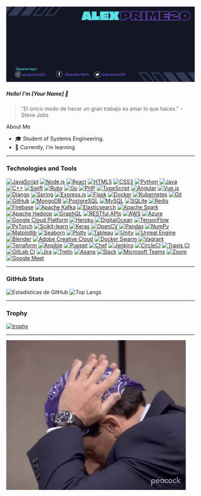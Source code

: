 ![Header](https://raw.githubusercontent.com/Alexprime20/Alexprime20/main/Alexprime20%20(4).png)

##### Hello! I'm [Your Name] 👋


> "El único modo de hacer un gran trabajo es amar lo que haces." - Steve Jobs

About Me
- 🎓 Student of Systems Engineering.
- 🌱 Currently, I'm learning

---

### Technologies and Tools
[![JavaScript](https://img.shields.io/badge/-JavaScript-black?style=plastic-square&logo=javascript&logoWidth=40&logoHeight=40)](https://www.javascript.com/)
[![Node.js](https://img.shields.io/badge/-Node.js-black?style=plastic-square&logo=node.js&logoWidth=40&logoHeight=40)](https://nodejs.org/)
[![React](https://img.shields.io/badge/-React-black?style=plastic-square&logo=react&logoWidth=40&logoHeight=40)](https://reactjs.org/)
[![HTML5](https://img.shields.io/badge/-HTML5-black?style=plastic-square&logo=html5&logoWidth=40&logoHeight=40)](https://developer.mozilla.org/en-US/docs/Web/Guide/HTML/HTML5)
[![CSS3](https://img.shields.io/badge/-CSS3-black?style=plastic-square&logo=css3&logoWidth=40&logoHeight=40)](https://developer.mozilla.org/en-US/docs/Web/CSS)
[![Python](https://img.shields.io/badge/-Python-black?style=plastic-square&logo=python&logoWidth=40&logoHeight=40)](https://www.python.org/)
[![Java](https://img.shields.io/badge/-Java-black?style=plastic-square&logo=java&logoWidth=40&logoHeight=40)](https://www.java.com/)
[![C++](https://img.shields.io/badge/-C++-black?style=plastic-square&logo=c%2B%2B&logoWidth=40&logoHeight=40)](https://www.cplusplus.com/)
[![Swift](https://img.shields.io/badge/-Swift-black?style=plastic-square&logo=swift&logoWidth=40&logoHeight=40)](https://swift.org/)
[![Ruby](https://img.shields.io/badge/-Ruby-black?style=plastic-square&logo=ruby&logoWidth=40&logoHeight=40)](https://www.ruby-lang.org/)
[![Go](https://img.shields.io/badge/-Go-black?style=plastic-square&logo=go&logoWidth=40&logoHeight=40)](https://golang.org/)
[![PHP](https://img.shields.io/badge/-PHP-black?style=plastic-square&logo=php&logoWidth=40&logoHeight=40)](https://www.php.net/)
[![TypeScript](https://img.shields.io/badge/-TypeScript-black?style=plastic-square&logo=typescript&logoWidth=40&logoHeight=40)](https://www.typescriptlang.org/)
[![Angular](https://img.shields.io/badge/-Angular-black?style=plastic-square&logo=angular&logoWidth=40&logoHeight=40)](https://angular.io/)
[![Vue.js](https://img.shields.io/badge/-Vue.js-black?style=plastic-square&logo=vue.js&logoWidth=40&logoHeight=40)](https://vuejs.org/)
[![Django](https://img.shields.io/badge/-Django-black?style=plastic-square&logo=django&logoWidth=40&logoHeight=40)](https://www.djangoproject.com/)
[![Spring](https://img.shields.io/badge/-Spring-black?style=plastic-square&logo=spring&logoWidth=40&logoHeight=40)](https://spring.io/)
[![Express.js](https://img.shields.io/badge/-Express.js-black?style=plastic-square&logo=express&logoWidth=40&logoHeight=40)](https://expressjs.com/)
[![Flask](https://img.shields.io/badge/-Flask-black?style=plastic-square&logo=flask&logoWidth=40&logoHeight=40)](https://palletsprojects.com/p/flask/)
[![Docker](https://img.shields.io/badge/-Docker-black?style=plastic-square&logo=docker&logoWidth=40&logoHeight=40)](https://www.docker.com/)
[![Kubernetes](https://img.shields.io/badge/-Kubernetes-black?style=plastic-square&logo=kubernetes&logoWidth=40&logoHeight=40)](https://kubernetes.io/)
[![Git](https://img.shields.io/badge/-Git-black?style=plastic-square&logo=git&logoWidth=40&logoHeight=40)](https://git-scm.com/)
[![GitHub](https://img.shields.io/badge/-GitHub-black?style=plastic-square&logo=github&logoWidth=40&logoHeight=40)](https://github.com/)
[![MongoDB](https://img.shields.io/badge/-MongoDB-black?style=plastic-square&logo=mongodb&logoWidth=40&logoHeight=40)](https://www.mongodb.com/)
[![PostgreSQL](https://img.shields.io/badge/-PostgreSQL-black?style=plastic-square&logo=postgresql&logoWidth=40&logoHeight=40)](https://www.postgresql.org/)
[![MySQL](https://img.shields.io/badge/-MySQL-black?style=plastic-square&logo=mysql&logoWidth=40&logoHeight=40)](https://www.mysql.com/)
[![SQLite](https://img.shields.io/badge/-SQLite-black?style=plastic-square&logo=sqlite&logoWidth=40&logoHeight=40)](https://www.sqlite.org/)
[![Redis](https://img.shields.io/badge/-Redis-black?style=plastic-square&logo=redis&logoWidth=40&logoHeight=40)](https://redis.io/)
[![Firebase](https://img.shields.io/badge/-Firebase-black?style=plastic-square&logo=firebase&logoWidth=40&logoHeight=40)](https://firebase.google.com/)
[![Apache Kafka](https://img.shields.io/badge/-Apache%20Kafka-black?style=plastic-square&logo=apache%20kafka&logoWidth=40&logoHeight=40)](https://kafka.apache.org/)
[![Elasticsearch](https://img.shields.io/badge/-Elasticsearch-black?style=plastic-square&logo=elasticsearch&logoWidth=40&logoHeight=40)](https://www.elastic.co/elasticsearch/)
[![Apache Spark](https://img.shields.io/badge/-Apache%20Spark-black?style=plastic-square&logo=apache%20spark&logoWidth=40&logoHeight=40)](https://spark.apache.org/)
[![Apache Hadoop](https://img.shields.io/badge/-Apache%20Hadoop-black?style=plastic-square&logo=apache%20hadoop&logoWidth=40&logoHeight=40)](https://hadoop.apache.org/)
[![GraphQL](https://img.shields.io/badge/-GraphQL-black?style=plastic-square&logo=graphql&logoWidth=40&logoHeight=40)](https://graphql.org/)
[![RESTful APIs](https://img.shields.io/badge/-RESTful%20APIs-black?style=plastic-square&logo=restful%20api&logoWidth=40&logoHeight=40)](https://restfulapi.net/)
[![AWS](https://img.shields.io/badge/-AWS-black?style=plastic-square&logo=amazon%20aws&logoWidth=40&logoHeight=40)](https://aws.amazon.com/)
[![Azure](https://img.shields.io/badge/-Azure-black?style=plastic-square&logo=microsoft%20azure&logoWidth=40&logoHeight=40)](https://azure.microsoft.com/)
[![Google Cloud Platform](https://img.shields.io/badge/-Google%20Cloud%20Platform-black?style=plastic-square&logo=google%20cloud&logoWidth=40&logoHeight=40)](https://cloud.google.com/)
[![Heroku](https://img.shields.io/badge/-Heroku-black?style=plastic-square&logo=heroku&logoWidth=40&logoHeight=40)](https://www.heroku.com/)
[![DigitalOcean](https://img.shields.io/badge/-DigitalOcean-black?style=plastic-square&logo=digitalocean&logoWidth=40&logoHeight=40)](https://www.digitalocean.com/)
[![TensorFlow](https://img.shields.io/badge/-TensorFlow-black?style=plastic-square&logo=tensorflow&logoWidth=40&logoHeight=40)](https://www.tensorflow.org/)
[![PyTorch](https://img.shields.io/badge/-PyTorch-black?style=plastic-square&logo=pytorch&logoWidth=40&logoHeight=40)](https://pytorch.org/)
[![Scikit-learn](https://img.shields.io/badge/-Scikit--learn-black?style=plastic-square&logo=scikit-learn&logoWidth=40&logoHeight=40)](https://scikit-learn.org/)
[![Keras](https://img.shields.io/badge/-Keras-black?style=plastic-square&logo=keras&logoWidth=40&logoHeight=40)](https://keras.io/)
[![OpenCV](https://img.shields.io/badge/-OpenCV-black?style=plastic-square&logo=opencv&logoWidth=40&logoHeight=40)](https://opencv.org/)
[![Pandas](https://img.shields.io/badge/-Pandas-black?style=plastic-square&logo=pandas&logoWidth=40&logoHeight=40)](https://pandas.pydata.org/)
[![NumPy](https://img.shields.io/badge/-NumPy-black?style=plastic-square&logo=numpy&logoWidth=40&logoHeight=40)](https://numpy.org/)
[![Matplotlib](https://img.shields.io/badge/-Matplotlib-black?style=plastic-square&logo=matplotlib&logoWidth=40&logoHeight=40)](https://matplotlib.org/)
[![Seaborn](https://img.shields.io/badge/-Seaborn-black?style=plastic-square&logo=seaborn&logoWidth=40&logoHeight=40)](https://seaborn.pydata.org/)
[![Plotly](https://img.shields.io/badge/-Plotly-black?style=plastic-square&logo=plotly&logoWidth=40&logoHeight=40)](https://plotly.com/)
[![Tableau](https://img.shields.io/badge/-Tableau-black?style=plastic-square&logo=tableau&logoWidth=40&logoHeight=40)](https://www.tableau.com/)
[![Unity](https://img.shields.io/badge/-Unity-black?style=plastic-square&logo=unity&logoWidth=40&logoHeight=40)](https://unity.com/)
[![Unreal Engine](https://img.shields.io/badge/-Unreal%20Engine-black?style=plastic-square&logo=unreal%20engine&logoWidth=40&logoHeight=40)](https://www.unrealengine.com/)
[![Blender](https://img.shields.io/badge/-Blender-black?style=plastic-square&logo=blender&logoWidth=40&logoHeight=40)](https://www.blender.org/)
[![Adobe Creative Cloud](https://img.shields.io/badge/-Adobe%20Creative%20Cloud-black?style=plastic-square&logo=adobe%20creative%20cloud&logoWidth=40&logoHeight=40)](https://www.adobe.com/creativecloud.html/)
[![Docker Swarm](https://img.shields.io/badge/-Docker%20Swarm-black?style=plastic-square&logo=docker&logoWidth=40&logoHeight=40)](https://www.docker.com/)
[![Vagrant](https://img.shields.io/badge/-Vagrant-black?style=plastic-square&logo=vagrant&logoWidth=40&logoHeight=40)](https://www.vagrantup.com/)
[![Terraform](https://img.shields.io/badge/-Terraform-black?style=plastic-square&logo=terraform&logoWidth=40&logoHeight=40)](https://www.terraform.io/)
[![Ansible](https://img.shields.io/badge/-Ansible-black?style=plastic-square&logo=ansible&logoWidth=40&logoHeight=40)](https://www.ansible.com/)
[![Puppet](https://img.shields.io/badge/-Puppet-black?style=plastic-square&logo=puppet&logoWidth=40&logoHeight=40)](https://puppet.com/)
[![Chef](https://img.shields.io/badge/-Chef-black?style=plastic-square&logo=chef&logoWidth=40&logoHeight=40)](https://www.chef.io/)
[![Jenkins](https://img.shields.io/badge/-Jenkins-black?style=plastic-square&logo=jenkins&logoWidth=40&logoHeight=40)](https://www.jenkins.io/)
[![CircleCI](https://img.shields.io/badge/-CircleCI-black?style=plastic-square&logo=circleci&logoWidth=40&logoHeight=40)](https://circleci.com/)
[![Travis CI](https://img.shields.io/badge/-Travis%20CI-black?style=plastic-square&logo=travis%20ci&logoWidth=40&logoHeight=40)](https://travis-ci.com/)
[![GitLab CI](https://img.shields.io/badge/-GitLab%20CI-black?style=plastic-square&logo=gitlab&logoWidth=40&logoHeight=40)](https://docs.gitlab.com/ee/ci/)
[![Jira](https://img.shields.io/badge/-Jira-black?style=plastic-square&logo=jira&logoWidth=40&logoHeight=40)](https://www.atlassian.com/software/jira)
[![Trello](https://img.shields.io/badge/-Trello-black?style=plastic-square&logo=trello&logoWidth=40&logoHeight=40)](https://trello.com/)
[![Asana](https://img.shields.io/badge/-Asana-black?style=plastic-square&logo=asana&logoWidth=40&logoHeight=40)](https://asana.com/)
[![Slack](https://img.shields.io/badge/-Slack-black?style=plastic-square&logo=slack&logoWidth=40&logoHeight=40)](https://slack.com/)
[![Microsoft Teams](https://img.shields.io/badge/-Microsoft%20Teams-black?style=plastic-square&logo=microsoft%20teams&logoWidth=40&logoHeight=40)](https://www.microsoft.com/en/microsoft-teams/group-chat-software)
[![Zoom](https://img.shields.io/badge/-Zoom-black?style=plastic-square&logo=zoom&logoWidth=40&logoHeight=40)](https://zoom.us/)
[![Google Meet](https://img.shields.io/badge/-Google%20Meet-black?style=plastic-square&logo=google%20meet&logoWidth=40&logoHeight=40)](https://meet.google.com/)

---

### GitHub Stats
![Estadísticas de GitHub](https://github-readme-stats.vercel.app/api?username=Alexprime20&show_icons=true&theme=radical)
![Top Langs](https://github-readme-stats.vercel.app/api/top-langs/?username=Alexprime20&layout=compact&theme=radical)

---

### Trophy
[![trophy](https://github-profile-trophy.vercel.app/?username=Alexprime20)](https://github.com/ryo-ma/github-profile-trophy)

---

![GIF](https://raw.githubusercontent.com/Alexprime20/Alexprime20/main/giphy.webp)

